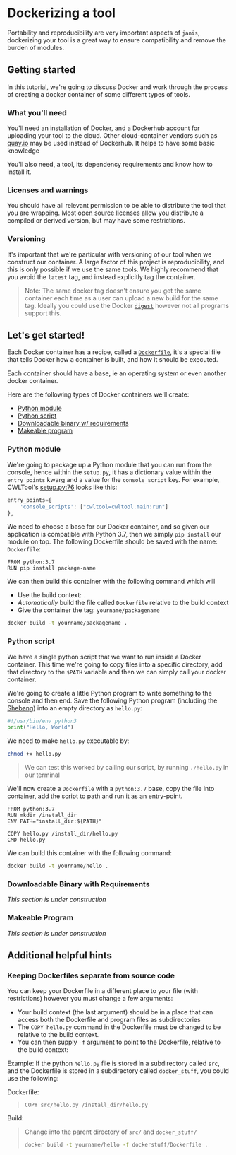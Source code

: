 # Dockerizing a tool

Portability and reproducibility are very important aspects of `janis`, dockerizing your tool is a great way to ensure compatibility and remove the burden of modules.

## Getting started

In this tutorial, we're going to discuss Docker and work through the process of creating a docker container of some different types of tools.

### What you'll need

You'll need an installation of Docker, and a Dockerhub account for uploading your tool to the cloud. Other cloud-container vendors such as [quay.io](https://quay.io/) may be used instead of Dockerhub. It helps to have some basic knowledge

You'll also need, a tool, its dependency requirements and know how to install it.

### Licenses and warnings

You should have all relevant permission to be able to distribute the tool that you are wrapping. Most [open source licenses](https://choosealicense.com/appendix/#distribution) allow you distribute a compiled or derived version, but may have some restrictions.

### Versioning

It's important that we're particular with versioning of our tool when we construct our container. A large factor of this project is reproducibility, and this is only possible if we use the same tools. We highly recommend that you avoid the `latest` tag, and instead explicitly tag the container.

> Note: The same docker tag doesn't ensure you get the same container each time as a user can upload a new build for the same tag. Ideally you could use the Docker [`digest`](https://success.docker.com/article/images-tagging-vs-digests) however not all programs support this.

## Let's get started!

Each Docker container has a recipe, called a [`Dockerfile`](https://docs.docker.com/engine/reference/builder/), it's a special file that tells Docker how a container is built, and how it should be executed. 

Each container should have a base, ie an operating system or even another docker container.

Here are the following types of Docker containers we'll create:
- [Python module](#python-module)
- [Python script](#python-script)
- [Downloadable binary w/ requirements](#runnable-jar)
- [Makeable program](#makeable-program)

### Python module

We're going to package up a Python module that you can run from the console, hence within the `setup.py`, it has a dictionary value within the `entry_points` kwarg and a value for the `console_script` key. For example, CWLTool's [setup.py:76](https://github.com/common-workflow-language/cwltool/blob/master/setup.py#L76) looks like this:
```python
entry_points={
    'console_scripts': ["cwltool=cwltool.main:run"]
},
```

We need to choose a base for our Docker container, and so given our application is compatible with Python 3.7, then we simply `pip install` our module on top. The following Dockerfile should be saved with the name: `Dockerfile`:
```docker
FROM python:3.7
RUN pip install package-name
```

We can then build this container with the following command which will
- Use the build context: `.` 
- _Automatically_ build the file called `Dockerfile` relative to the build context
- Give the container the tag: `yourname/packagename` 

```bash
docker build -t yourname/packagename .
```

### Python script

We have a single python script that we want to run inside a Docker container. This time we're going to copy files into a specific directory, add that directory to the `$PATH` variable and then we can simply call your docker container.

We're going to create a little Python program to write something to the console and then end. Save the following Python program (including the [Shebang](https://en.wikipedia.org/wiki/Shebang_(Unix))) into an empty directory as `hello.py`:

```python
#!/usr/bin/env python3
print("Hello, World")
```

We need to make `hello.py` executable by:
```bash
chmod +x hello.py
```
> We can test this worked by calling our script, by running `./hello.py` in our terminal

We'll now create a `Dockerfile` with a `python:3.7` base, copy the file into container, add the script to path and run it as an entry-point.

```docker
FROM python:3.7
RUN mkdir /install_dir
ENV PATH="install_dir:${PATH}"

COPY hello.py /install_dir/hello.py
CMD hello.py
```

We can build this container with the following command:
```bash
docker build -t yourname/hello .
```

### Downloadable Binary with Requirements

_This section is under construction_


### Makeable Program

_This section is under construction_


## Additional helpful hints

### Keeping Dockerfiles separate from source code

You can keep your Dockerfile in a different place to your file (with restrictions) however you must change a few arguments:

- Your build context (the last argument) should be in a place that can access both the Dockerfile and program files as subdirectories
- The `COPY hello.py` command in the Dockerfile must be changed to be relative to the build context.
- You can then supply `-f` argument to point to the Dockerfile, relative to the build context:

Example: If the python `hello.py` file is stored in a subdirectory called `src`, and the Dockerfile is stored in a subdirectory called `docker_stuff`, you could use the following:

Dockerfile:
> ```
> COPY src/hello.py /install_dir/hello.py
> ```

Build:
> Change into the parent directory of `src/` and `docker_stuff/`
> ```bash
> docker build -t yourname/hello -f dockerstuff/Dockerfile .
> ```
